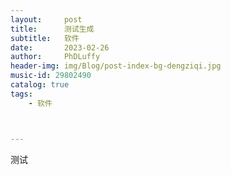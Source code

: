 ```yaml
---
layout:     post
title:      测试生成
subtitle:   软件
date:       2023-02-26
author:     PhDLuffy
header-img: img/Blog/post-index-bg-dengziqi.jpg
music-id: 29802490
catalog: true
tags:
    - 软件



---
```






测试
